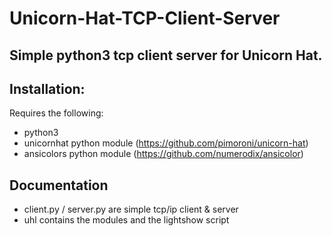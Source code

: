 # **Unicorn-Hat-TCP-Client-Server**

## Simple python3 tcp client server for Unicorn Hat. 

## Installation:

Requires the following:

- python3
- unicornhat python module (https://github.com/pimoroni/unicorn-hat)
- ansicolors python module (https://github.com/numerodix/ansicolor)

## Documentation

- client.py / server.py are simple tcp/ip client & server
- uhl contains the modules and the lightshow script
